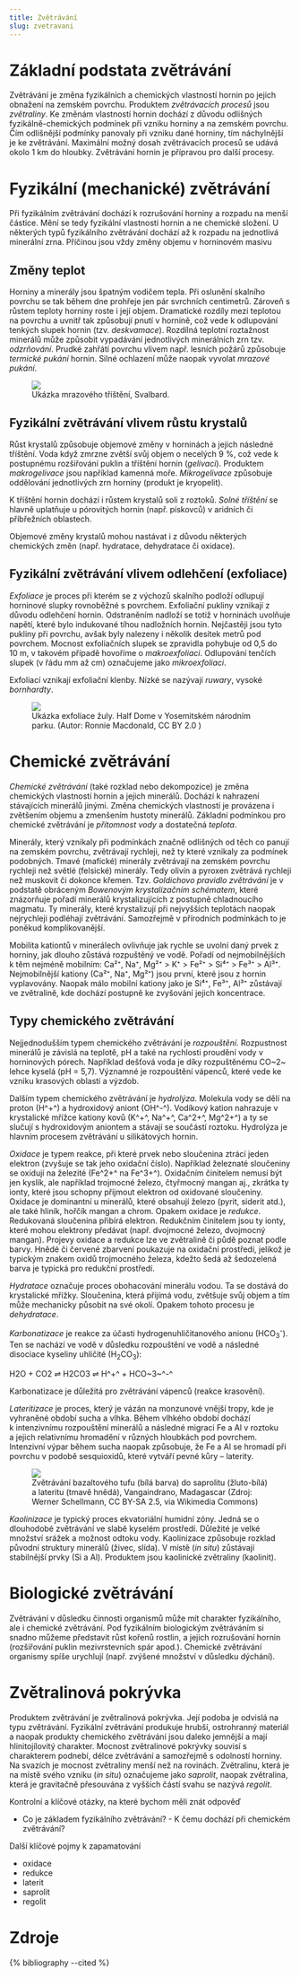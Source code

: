 ```yaml
---
title: Zvětrávání
slug: zvetravani
---
```



# Základní podstata zvětrávání

Zvětrávání je změna fyzikálních a chemických vlastností hornin po jejich obnažení na zemském povrchu. Produktem *zvětrávacích procesů* jsou *zvětraliny*. Ke změnám vlastností hornin dochází z důvodu odlišných fyzikálně-chemických podmínek při vzniku horniny a na zemském povrchu. Čím odlišnější podmínky panovaly při vzniku dané horniny, tím náchylnější je ke zvětrávání. Maximální možný dosah zvětrávacích procesů se udává okolo 1 km do hloubky. Zvětrávání hornin je přípravou pro další procesy.

# Fyzikální (mechanické) zvětrávání

Při fyzikálním zvětrávání dochází k rozrušování horniny a rozpadu na menší částice. Mění se tedy fyzikální vlastnosti hornin a ne chemické složení. U některých typů fyzikálního zvětrávání dochází až k rozpadu na jednotlivá minerální zrna. Příčinou jsou vždy změny objemu v horninovém masivu

## Změny teplot

Horniny a minerály jsou špatným vodičem tepla. Při oslunění skalního povrchu se tak během dne prohřeje jen pár svrchních centimetrů. Zároveň s růstem teploty horniny roste i její objem. Dramatické rozdíly mezi teplotou na povrchu a uvnitř tak způsobují pnutí v hornině, což vede k odlupování tenkých slupek hornin (tzv. *deskvamace*). Rozdílná teplotní roztažnost minerálů může způsobit vypadávání jednotlivých minerálních zrn tzv. *odzrňování*. Prudké zahřátí povrchu vlivem např. lesních požárů způsobuje *termické pukání* hornin. Silné ochlazení může naopak vyvolat *mrazové pukání*.

<figure id="fig:mrazove">
<img src="/assets/obrazky/zvetravani/mrazove.jpg"/>
<figcaption>Ukázka mrazového tříštění, Svalbard.</figcaption>
</figure>

## Fyzikální zvětrávání vlivem růstu krystalů

Růst krystalů způsobuje objemové změny v horninách a jejich následné tříštění. Voda když zmrzne zvětší svůj objem o necelých 9 %, což vede k postupnému rozšiřování puklin a tříštění hornin (*gelivaci*). Produktem *makrogelivace* jsou například kamenná moře. *Mikrogelivace* způsobuje oddělování jednotlivých zrn horniny (produkt je kryopelit).

K tříštění hornin dochází i růstem krystalů soli z roztoků. *Solné tříštění* se hlavně uplatňuje u pórovitých hornin (např. pískovců) v aridních či příbřežních oblastech.

Objemové změny krystalů mohou nastávat i z důvodu některých chemických změn (např. hydratace, dehydratace či oxidace).

## Fyzikální zvětrávání vlivem odlehčení (exfoliace)

*Exfoliace* je proces při kterém se z výchozů skalního podloží odlupují horninové slupky rovnoběžné s povrchem. Exfoliační pukliny vznikají z důvodu odlehčení hornin. Odstraněním nadloží se totiž v horninách uvolňuje napětí, které bylo indukované tíhou nadložních hornin. Nejčastěji jsou tyto pukliny při povrchu, avšak byly nalezeny i několik desítek metrů pod povrchem. Mocnost exfoliačních slupek se zpravidla pohybuje od 0,5 do 10 m, v takovém případě hovoříme o *makroexfoliaci*. Odlupování tenčích slupek (v řádu mm až cm) označujeme jako *mikroexfoliaci*.

Exfoliací vznikají exfoliační klenby. Nízké se nazývají *ruwary*, vysoké *bornhardty*.

<figure id="fig:exfoliace">
<img src="/assets/obrazky/zvetravani/exfoliace.jpg"/>
<figcaption>Ukázka exfoliace žuly. Half Dome v Yosemitském národním
parku. (Autor: Ronnie Macdonald, CC BY 2.0 )</figcaption>
</figure>

# Chemické zvětrávání

*Chemické zvětrávání* (také rozklad nebo dekompozice) je změna chemických vlastností hornin a jejich minerálů. Dochází k nahrazení stávajících minerálů jinými. Změna chemických vlastností je provázena i zvětšením objemu a zmenšením hustoty minerálů. Základní podmínkou pro chemické zvětrávání je *přítomnost vody* a dostatečná *teplota*.

Minerály, který vznikaly při podmínkách značně odlišných od těch co panují na zemském povrchu, zvětrávají rychleji, než ty které vznikaly za podmínek podobných. Tmavé (mafické) minerály zvětrávají na zemském povrchu rychleji než světlé (felsické) minerály. Tedy olivín a pyroxen zvětrává rychleji než muskovit či dokonce křemen. Tzv. *Goldichovo pravidlo zvětrávání* je v podstatě obráceným *Bowenovým krystalizačním schématem*, které znázorňuje pořadí minerálů krystalizujících z postupně chladnoucího magmatu. Ty minerály, které krystalizují při nejvyšších teplotách naopak nejrychleji podléhají zvětrávání. Samozřejmě v přírodních podmínkách to je poněkud komplikovanější.

Mobilita kationtů v minerálech ovlivňuje jak rychle se uvolní daný prvek z horniny, jak dlouho zůstává rozpuštěný ve vodě. Pořadí od nejmobilnějších k těm nejméně mobilním: Ca²⁺, Na⁺, Mg²⁺ > K⁺ > Fe²⁺ > Si⁴⁺ > Fe³⁺ > Al³⁺. Nejmobilnější kationy (Ca²⁺, Na⁺, Mg²⁺) jsou první, které jsou z hornin vyplavovány. Naopak málo mobilní kationy jako je Si⁴⁺, Fe³⁺, Al³⁺ zůstávají ve zvětralině, kde dochází postupně ke zvyšování jejich koncentrace.

## Typy chemického zvětrávání

Nejjednodušším typem chemického zvětrávání je *rozpouštění*. Rozpustnost minerálů je závislá na teplotě, pH a také na rychlosti proudění vody v horninových pórech. Například dešťová voda je díky rozpuštěnému CO~2~ lehce kyselá (pH = 5,7). Významné je rozpouštění vápenců, které vede ke vzniku krasových oblastí a výzdob.

Dalším typem chemického zvětrávání je *hydrolýza*. Molekula vody se dělí na proton (H^+^) a hydroxidový aniont (OH^-^). Vodíkový kation nahrazuje v krystalické mřížce kationy kovů (K^+^, Na^+^, Ca^2+^, Mg^2+^) a ty se slučují s hydroxidovým aniontem a stávají se součástí roztoku. Hydrolýza je hlavním procesem zvětrávání u silikátových hornin.

*Oxidace* je typem reakce, při které prvek nebo sloučenina ztrácí jeden elektron (zvyšuje se tak jeho oxidační číslo). Například železnaté sloučeniny se oxidují na železité (Fe^2+^ na Fe^3+^). Oxidačním činitelem nemusí být jen kyslík, ale například trojmocné železo, čtyřmocný mangan aj., zkrátka ty ionty, které jsou schopny přijmout elektron od oxidované sloučeniny. Oxidace je dominantní u minerálů, které obsahují železo (pyrit, siderit atd.), ale také hliník, hořčík mangan a chrom. Opakem oxidace je *redukce*. Redukovaná sloučenina přibírá elektron. Redukčním činitelem jsou ty ionty, které mohou elektrony předávat (např. dvojmocné železo, dvojmocný mangan). Projevy oxidace a redukce lze ve zvětralině či půdě poznat podle barvy. Hnědé či červené zbarvení poukazuje na oxidační prostředí, jelikož je typickým znakem oxidů trojmocného železa, kdežto šedá až šedozelená barva je typická pro redukční prostředí.

*Hydratace* označuje proces obohacování minerálu vodou. Ta se dostává do krystalické mřížky. Sloučenina, která přijímá vodu, zvětšuje svůj objem a tím může mechanicky působit na své okolí. Opakem tohoto procesu je *dehydratace*.

*Karbonatizace* je reakce za účasti hydrogenuhličitanového anionu (HCO<sub>3</sub><sup>-</sup>). Ten se nachází ve vodě v důsledku rozpouštění ve vodě a následné disociace kyseliny uhličité (H<sub>2</sub>CO<sub>3</sub>): 

H2O + CO2 ⇌ H2CO3 ⇌ H^+^ + HCO~3~^-^

Karbonatizace je důležitá pro zvětrávání vápenců (reakce krasovění).

*Lateritizace* je proces, který je vázán na monzunové vnější tropy, kde je vyhraněné období sucha a vlhka. Během vlhkého období dochází k intenzivnímu rozpouštění minerálů a následné migraci Fe a Al v roztoku a jejich relativnímu hromadění v různých hloubkách pod povrchem. Intenzivní výpar během sucha naopak způsobuje, že Fe a Al se hromadí při povrchu v podobě sesquioxidů, které vytváří pevné kůry – laterity.

<figure id="fig:laterit">
<img src="/assets/obrazky/zvetravani/laterit.jpg" />
<figcaption>Zvětrávání bazaltového tufu (bílá barva) do saprolitu (žluto-bílá) a lateritu (tmavě hnědá), Vangaindrano, Madagascar (Zdroj:
Werner Schellmann, CC BY-SA 2.5, via Wikimedia Commons)
</figcaption>
</figure>

*Kaolinizace* je typický proces ekvatoriální humidní zóny. Jedná se o dlouhodobé zvětrávání ve slabě kyselém prostředí. Důležité je velké množství srážek a možnost odtoku vody. Kaolinizace způsobuje rozklad původní struktury minerálů (živec, slída). V místě (*in situ*) zůstávají stabilnější prvky (Si a Al). Produktem jsou kaolinické zvětraliny (kaolinit).

# Biologické zvětrávání

Zvětrávání v důsledku činnosti organismů může mít charakter fyzikálního, ale i chemické zvětrávání. Pod fyzikálním biologickým zvětráváním si snadno můžeme představit růst kořenů rostlin, a jejich rozrušování hornin (rozšiřování puklin mezivrstevních spár apod.). Chemické zvětrávání organismy spíše urychlují (např. zvýšené množství v důsledku dýchání).

# Zvětralinová pokrývka

Produktem zvětrávání je zvětralinová pokrývka. Její podoba je odvislá na typu zvětrávání. Fyzikální zvětrávání produkuje hrubší, ostrohranný materiál a naopak produkty chemického zvětrávání jsou daleko jemnější a mají hlinitojílovitý charakter. Mocnost zvětralinové pokrývky souvisí s charakterem podnebí, délce zvětrávání a samozřejmě s odolností horniny. Na svazích je mocnost zvětraliny menší než na rovinách. Zvětralinu, která je na místě svého vzniku (*in situ*) označujeme jako *saprolit*, naopak zvětralina, která je gravitačně přesouvána z vyšších částí svahu se nazývá *regolit*.


Kontrolní a klíčové otázky, na které bychom měli znát odpověď
- Co je základem fyzikálního zvětrávání?
- K čemu dochází při chemickém zvětrávání?

Další klíčové pojmy k zapamatování
- oxidace
- redukce
- laterit
- saprolit
- regolit

# Zdroje 
{% bibliography --cited %}